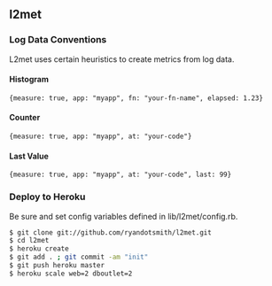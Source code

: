 ## l2met

### Log Data Conventions

L2met uses certain heuristics to create metrics from log data.

#### Histogram

```
{measure: true, app: "myapp", fn: "your-fn-name", elapsed: 1.23}
```

#### Counter

```
{measure: true, app: "myapp", at: "your-code"}
```


#### Last Value

```
{measure: true, app: "myapp", at: "your-code", last: 99}
```

### Deploy to Heroku

Be sure and set config variables defined in lib/l2met/config.rb.

```bash
$ git clone git://github.com/ryandotsmith/l2met.git
$ cd l2met
$ heroku create
$ git add . ; git commit -am "init"
$ git push heroku master
$ heroku scale web=2 dboutlet=2
```
